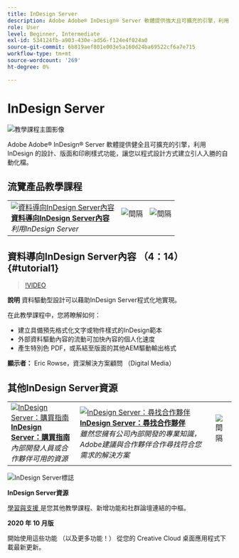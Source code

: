 ```yaml
---
title: InDesign Server
description: Adobe Adobe® InDesign® Server 軟體提供強大且可擴充的引擎，利用 InDesign 的設計、版面和印刷樣式功能，讓您以程式設計方式建立引人入勝的自動化檔
role: User
level: Beginner, Intermediate
exl-id: 534124fb-a903-430e-ad56-f124e4f024a0
source-git-commit: 6b819aef801e003e5a160d24ba69522cf6a7e715
workflow-type: tm+mt
source-wordcount: '269'
ht-degree: 0%

---
```


# InDesign Server

![教學課程主圖影像](../assets/InDesignServer.jpg)

Adobe Adobe® InDesign® Server 軟體提供健全且可擴充的引擎，利用 InDesign 的設計、版面和印刷樣式功能，讓您以程式設計方式建立引人入勝的自動化檔。

## 流覽產品教學課程

<table style="table-layout:fixed">
<tr>
 <td>
   <a href="indesignserver.md#tutorial1">
      <img alt="資料導向InDesign Server內容" src="../assets/dataDriven-InDesign-Server-Content.jpg" />
   </a>
    <div>
   <a href="indesignserver.md#tutorial1"><strong>資料導向InDesign Server內容</strong></a>
    </div>
    <em>利用InDesign Server</em>
    <br>
  </td>
  <td>
    <img alt="間隔" src="../assets/Whitespacer.png" />
    <div>
    <br>
  </td>
  <td>
    <img alt="間隔" src="../assets/Whitespacer.png" />
    <div>
    <br>
  </td>
</tr>
</table>

## 資料導向InDesign Server內容 （4：14） {#tutorial1}

>[!VIDEO](https://video.tv.adobe.com/v/326901?hidetitle=true)

**說明**
資料驅動型設計可以藉助InDesign Server程式化地實現。

在此教學課程中，您將瞭解如何：
* 建立具備預先格式化文字或物件樣式的InDesign範本
* 外部資料驅動內容的流動可加快內容的個人化速度
* 產生特別色 PDF，或系結至版面的其他AEM驅動輸出格式

**顯示者：**
Eric Rowse，資深解決方案顧問 （Digital Media）

## 其他InDesign Server資源

<table>
<tr>
 <td>
   <a href="https://www.adobe.com/products/indesignserver/buying-guide.html">
      <img alt="InDesign Server：購買指南" src="../assets/IDS_Thumbnail.jpg" />
   </a>
    <div>
   <a href="https://www.adobe.com/products/indesignserver/buying-guide.html"><strong>InDesign Server：購買指南</strong></a>
    </div>
    <em>內部開發人員或合作夥伴可用的資源</em>
    <br>
  </td>
  <td>
   <a href="https://www.adobe.com/products/indesignserver/partner.html">
      <img alt="InDesign Server：尋找合作夥伴" src="../assets/IDS_Thumbnail.jpg" />
   </a>
    <div>
   <a href="https://www.adobe.com/products/indesignserver/partner.html"><strong>InDesign Server：尋找合作夥伴</strong></a>
    </div>
    <em>雖然您擁有公司內部開發的專業知識，Adobe建議與合作夥伴合作尋找符合您需求的解決方案</em>
    <br>
  </td>
  <td>
    <img alt="間隔" src="../assets/Whitespacer.png" />
    <div>
    <br>
  </td>
</tr>
</table>

![InDesign Server標誌](../assets/id_server_appicon_96.png)

**InDesign Server資源**

[學習與支援 ](https://www.adobe.com/products/indesignserver.html) 是您其他教學課程、新增功能和社群論壇連結的中樞。

**2020 年 10 月版**

開始使用這些功能 （以及更多功能！） 從您的 Creative Cloud 桌面應用程式下載最新更新。
